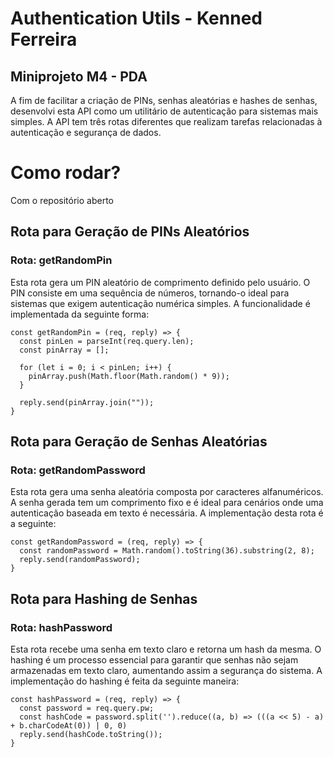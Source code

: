 # Authentication Utils - Kenned Ferreira
## Miniprojeto M4 - PDA
A fim de facilitar a criação de PINs, senhas aleatórias e hashes de senhas, desenvolvi esta API como um utilitário de autenticação para sistemas mais simples. A API tem três rotas diferentes que realizam tarefas relacionadas à autenticação e segurança de dados.

# Como rodar?
Com o repositório aberto

## Rota para Geração de PINs Aleatórios
### Rota: getRandomPin
Esta rota gera um PIN aleatório de comprimento definido pelo usuário. O PIN consiste em uma sequência de números, tornando-o ideal para sistemas que exigem autenticação numérica simples. A funcionalidade é implementada da seguinte forma:
```
const getRandomPin = (req, reply) => {
  const pinLen = parseInt(req.query.len);
  const pinArray = [];

  for (let i = 0; i < pinLen; i++) {
    pinArray.push(Math.floor(Math.random() * 9));
  }

  reply.send(pinArray.join(""));
}

```
## Rota para Geração de Senhas Aleatórias
### Rota: getRandomPassword

Esta rota gera uma senha aleatória composta por caracteres alfanuméricos. A senha gerada tem um comprimento fixo e é ideal para cenários onde uma autenticação baseada em texto é necessária. A implementação desta rota é a seguinte:

```
const getRandomPassword = (req, reply) => {
  const randomPassword = Math.random().toString(36).substring(2, 8);
  reply.send(randomPassword);
}
```

## Rota para Hashing de Senhas
### Rota: hashPassword

Esta rota recebe uma senha em texto claro e retorna um hash da mesma. O hashing é um processo essencial para garantir que senhas não sejam armazenadas em texto claro, aumentando assim a segurança do sistema. A implementação do hashing é feita da seguinte maneira:

```
const hashPassword = (req, reply) => {
  const password = req.query.pw;
  const hashCode = password.split('').reduce((a, b) => (((a << 5) - a) + b.charCodeAt(0)) | 0, 0)
  reply.send(hashCode.toString());
}
```
